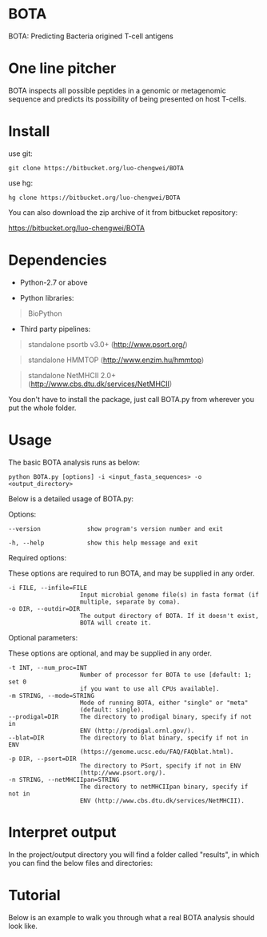 BOTA
===========

BOTA: Predicting Bacteria origined T-cell antigens

One line pitcher
===========
BOTA inspects all possible peptides in a genomic or metagenomic sequence and predicts its possibility of being presented on host T-cells.

Install
===========
use git:

    git clone https://bitbucket.org/luo-chengwei/BOTA

use hg:

    hg clone https://bitbucket.org/luo-chengwei/BOTA

You can also download the zip archive of it from bitbucket repository: 

https://bitbucket.org/luo-chengwei/BOTA

Dependencies
============

* Python-2.7 or above

+ Python libraries:

>BioPython

+ Third party pipelines: 

>standalone psortb v3.0+ (http://www.psort.org/)

>standalone HMMTOP (http://www.enzim.hu/hmmtop)

>standalone NetMHCII 2.0+ (http://www.cbs.dtu.dk/services/NetMHCII)

You don't have to install the package, just call BOTA.py from wherever you put the whole folder. 

Usage
===========

The basic BOTA analysis runs as below:

    python BOTA.py [options] -i <input_fasta_sequences> -o <output_directory>
    
Below is a detailed usage of BOTA.py:

  Options:

    --version             show program's version number and exit

    -h, --help            show this help message and exit

  
Required options:

  These options are required to run BOTA, and may be supplied in any order.

    -i FILE, --infile=FILE
                        Input microbial genome file(s) in fasta format (if
                        multiple, separate by coma).
    -o DIR, --outdir=DIR
                        The output directory of BOTA. If it doesn't exist,
                        BOTA will create it.

  
Optional parameters:

These options are optional, and may be supplied in any order.

    -t INT, --num_proc=INT
                        Number of processor for BOTA to use [default: 1; set 0
                        if you want to use all CPUs available].
    -m STRING, --mode=STRING
                        Mode of running BOTA, either "single" or "meta"
                        (default: single).
    --prodigal=DIR      The directory to prodigal binary, specify if not in
                        ENV (http://prodigal.ornl.gov/).
    --blat=DIR          The directory to blat binary, specify if not in ENV
                        (https://genome.ucsc.edu/FAQ/FAQblat.html).
    -p DIR, --psort=DIR
                        The directory to PSort, specify if not in ENV
                        (http://www.psort.org/).
    -n STRING, --netMHCIIpan=STRING
                        The directory to netMHCIIpan binary, specify if not in
                        ENV (http://www.cbs.dtu.dk/services/NetMHCII).
                        
Interpret output
===========

In the project/output directory you will find a folder called "results", in which you can find the below files and directories:

Tutorial
=====================

Below is an example to walk you through what a real BOTA analysis should look like.

